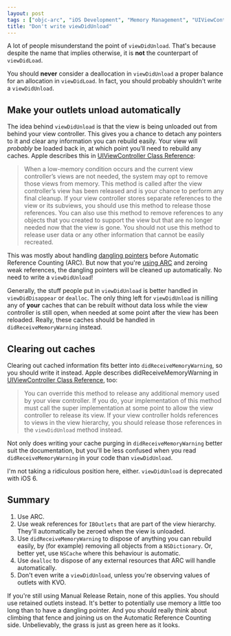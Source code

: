 ```yaml
---
layout: post
tags : ["objc-arc", "iOS Development", "Memory Management", "UIViewController"]
title: "Don't write viewDidUnload"
---
```

A lot of people misunderstand the point of `viewDidUnload`. That's because despite the name that implies otherwise, it is **not** the counterpart of `viewDidLoad`.

<!--more-->

You should **never** consider a deallocation in `viewDidUnload` a proper balance for an allocation in `viewDidLoad`. In fact, you should probably shouldn't write a `viewDidUnload`.

## Make your outlets unload automatically ##

The idea behind `viewDidUnload` is that the view is being unloaded out from behind your view controller. This gives you a chance to detach any pointers to it and clear any information you can rebuild easily. Your view will *probably* be loaded back in, at which point you'll need to rebuild any caches. Apple describes this in [UIViewController Class Reference][viewDidUnload]:

> When a low-memory condition occurs and the current view controller’s views are not needed, the system may opt to remove those views from memory. This method is called after the view controller’s view has been released and is your chance to perform any final cleanup. If your view controller stores separate references to the view or its subviews, you should use this method to release those references. You can also use this method to remove references to any objects that you created to support the view but that are no longer needed now that the view is gone. You should not use this method to release user data or any other information that cannot be easily recreated.

This was mostly about handling [dangling pointers][dangle] before Automatic Reference Counting (ARC). But now that you're [using ARC][useARC] and zeroing weak references, the dangling pointers will be cleaned up automatically. No need to write a `viewDidUnload`!

Generally, the stuff people put in `viewDidUnload` is better handled in `viewDidDisappear` or `dealloc`. The only thing left for `viewDidUnload` is nilling any of **your** caches that can be rebuilt without data loss while the view controller is still open, when needed at some point after the view has been reloaded. Really, these caches should be handled in `didReceiveMemoryWarning` instead.

## Clearing out caches ##

Clearing out cached information fits better into `didReceiveMemoryWarning`, so you should write it instead. Apple describes didReceiveMemoryWarning in [UIViewController Class Reference][didReceiveMemoryWarning], too:

> You can override this method to release any additional memory used by your view controller. If you do, your implementation of this method must call the super implementation at some point to allow the view controller to release its view. If your view controller holds references to views in the view hierarchy, you should release those references in the `viewDidUnload` method instead.

Not only does writing your cache purging in     `didReceiveMemoryWarning` better suit the documentation, but you'll be less confused when you read `didReceiveMemoryWarning` in your code than `viewDidUnload`.

I'm not taking a ridiculous position here, either. `viewDidUnload` is deprecated with iOS 6.

## Summary ##

1. Use ARC.
2. Use weak references for `IBOutlets` that are part of the view hierarchy. They'll automatically be zeroed when the view is unloaded.
3. Use `didReceiveMemoryWarning` to dispose of anything you can rebuild easily, by (for example) removing all objects from a `NSDictionary`. Or, better yet, use `NSCache` where this behaviour is automatic.
4. Use `dealloc` to dispose of any external resources that ARC will handle automatically.
5. Don't even write a `viewDidUnload`, unless you're observing values of outlets with KVO.

If you're still using Manual Release Retain, none of this applies. You should use retained outlets instead. It's better to potentially use memory a little too long than to have a dangling pointer. And you should really think about climbing that fence and joining us on the Automatic Reference Counting side. Unbelievably, the grass is just as green here as it looks.

[viewDidUnload]: http://developer.apple.com/library/ios/documentation/uikit/reference/UIViewController_Class/Reference/Reference.html#//apple_ref/doc/uid/TP40006926-CH3-SW36
[didReceiveMemoryWarning]: http://developer.apple.com/library/ios/documentation/uikit/reference/UIViewController_Class/Reference/Reference.html#//apple_ref/doc/uid/TP40006926-CH3-SW4
[dangle]: http://en.wikipedia.org/wiki/Dangling_pointer
[useARC]: [/2012/05/automatic-reference-counting/]